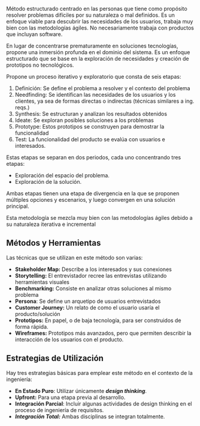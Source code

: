 Método estructurado centrado en las personas que tiene como propósito resolver problemas difíciles por su naturaleza o mal definidos. Es un enfoque viable para descubrir las necesidades de los usuarios, trabaja muy bien con las metodologías ágiles. No necesariamente trabaja con productos que incluyan software.

En lugar de concentrarse prematuramente en soluciones tecnologías, propone una inmersión profunda en el dominio del sistema. Es un enfoque estructurado que se base en la exploración de necesidades y creación de prototipos no tecnológicos.

Propone un proceso iterativo y exploratorio que consta de seis etapas:

1. Definición: Se define el problema a resolver y el contexto del problema
2. Needfinding: Se identifican las necesidades de los usuarios y los clientes, ya sea de formas directas o indirectas (técnicas similares a ing. reqs.)
3. Synthesis: Se estructuran y analizan los resultados obtenidos
4. Ideate: Se exploran posibles soluciones a los problemas
5. Prototype: Estos prototipos se construyen para demostrar la funcionalidad
6. Test: La funcionalidad del producto se evalúa con usuarios e interesados.

Estas etapas se separan en dos periodos, cada uno concentrando tres etapas:

- Exploración del espacio del problema.
- Exploración de la solución.

Ambas etapas tienen una etapa de divergencia en la que se proponen múltiples opciones y escenarios, y luego convergen en una solución principal.

Esta metodología se mezcla muy bien con las metodologías ágiles debido a su naturaleza iterativa e incremental

## Métodos y Herramientas

Las técnicas que se utilizan en este método son varias:

- **Stakeholder Map:** Describe a los interesados y sus conexiones
- **Storytelling:** El entrevistador recree las entrevistas utilizando herramientas visuales
- **Benchmarking:** Consiste en analizar otras soluciones al mismo problema
- **Persona**: Se define un arquetipo de usuarios entrevistados
- **Customer Journey:** Un relato de como el usuario usaría el producto/solución
- **Prototipos:** En papel, o de baja tecnología, para ser construidos de forma rápida.
- **Wireframes:** Prototipos más avanzados, pero que permiten describir la interacción de los usuarios con el producto.

## Estrategias de Utilización

Hay tres estrategias básicas para emplear este método en el contexto de la ingeniería:

- **En Estado Puro**: Utilizar únicamente ***design thinking***.
- **Upfront:** Para una etapa previa al desarrollo.
- **Integración Parcial**: Incluir algunas actividades de design thinking en el proceso de ingeniería de requisitos.
- ***Integración Total:*** Ambas disciplinas se integran totalmente.
